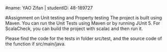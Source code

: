 #name: YAO Zifan | studentID: 48-189727

#Assignment on Unit testing and Property testing
The project is built using Maven. You can run the Unit Tests using Maven or by running JUnit 5.
For ScalaCheck, you can build the project with scalac and then run it.

Please find the code for the tests in folder src/test, and the source code of the function if src/main/java.

